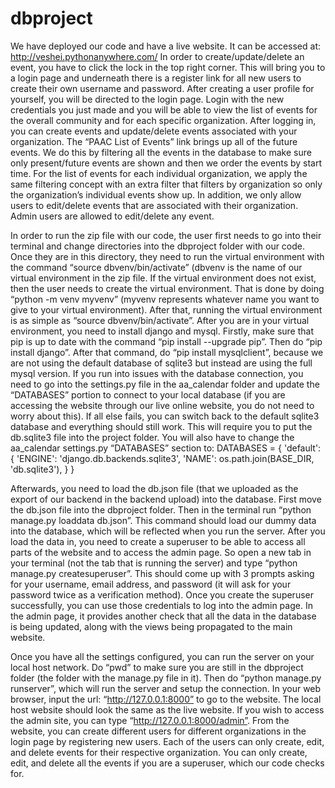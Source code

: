 # dbproject
We have deployed our code and have a live website. It can be accessed at: http://veshei.pythonanywhere.com/  In order to create/update/delete an event, you have to click the lock in the top right corner. This will bring you to a login page and underneath there is a register link for all new users to create their own username and password. After creating a user profile for yourself, you will be directed to the login page. Login with the new credentials you just made and you will be able to view the list of events for the overall community and for each specific organization. After logging in, you can create events and update/delete events associated with your organization. The “PAAC List of Events” link brings up all of the future events. We do this by filtering all the events in the database to make sure only present/future events are shown and then we order the events by start time. For the list of events for each individual organization, we apply the same filtering concept with an extra filter that filters by organization so only the organization’s individual events show up. In addition, we only allow users to edit/delete events that are associated with their organization. Admin users are allowed to edit/delete any event. 

In order to run the zip file with our code, the user first needs to go into their terminal and change directories into the dbproject folder with our code. Once they are in this directory, they need to run the virtual environment with the command “source dbvenv/bin/activate” (dbvenv is the name of our virtual environment in the zip file. If the virtual environment does not exist, then the user needs to create the virtual environment. That is done by doing “python -m venv myvenv” (myvenv represents whatever name you want to give to your virtual environment). After that, running the virtual environment is as simple as  “source dbvenv/bin/activate”. After you are in your virtual environment, you need to install django and mysql. Firstly, make sure that pip is up to date with the command “pip install --upgrade pip”. Then do “pip install django”. After that command, do “pip install mysqlclient”, because we are not using the default database of sqlite3 but instead are using the full mysql version. If you run into issues with the database connection, you need to go into the settings.py file in the aa_calendar folder and update the “DATABASES” portion to connect to your local database (if you are accessing the website through our live online website, you do not need to worry about this). If all else fails, you can switch back to the default sqlite3 database and everything should still work. This will require you to put the db.sqlite3 file into the project folder. You will also have to change the aa_calendar settings.py “DATABASES” section to:
DATABASES = {
  'default': {
   					'ENGINE': 'django.db.backends.sqlite3',
        					'NAME': os.path.join(BASE_DIR, 'db.sqlite3'),
 				   }
}

Afterwards, you need to load the db.json file (that we uploaded as the export of our backend in the backend upload) into the database. First move the db.json file into the dbproject folder. Then in the terminal run “python manage.py loaddata db.json”. This command should load our dummy data into the database, which will be reflected when you run the server. 
After you load the data in, you need to create a superuser to be able to access all parts of the website and to access the admin page. So open a new tab in your terminal (not the tab that is running the server) and type “python manage.py createsuperuser”. This should come up with 3 prompts asking for your username, email address, and password (it will ask for your password twice as a verification method). Once you create the superuser successfully, you can use those credentials to log into the admin page. In the admin page, it provides another check that all the data in the database is being updated, along with the views being propagated to the main website. 

Once you have all the settings configured, you can run the server on your local host network. Do “pwd” to make sure you are still in the dbproject folder (the folder with the manage.py file in it). Then do “python manage.py runserver”, which will run the server and setup the connection. In your web browser, input the url: “http://127.0.0.1:8000” to go to the website. The local host website should look the same as the live website. If you wish to access the admin site, you can type “http://127.0.0.1:8000/admin”. From the website, you can create different users for different organizations in the login page by registering new users. Each of the users can only create, edit, and delete events for their respective organization. You can only create, edit, and delete all the events if you are a superuser, which our code checks for. 
